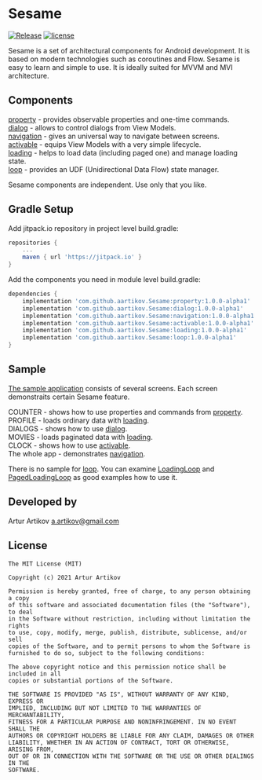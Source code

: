 # Sesame
[![Release](https://jitpack.io/v/aartikov/Sesame.svg)](https://jitpack.io/#aartikov/Sesame) [![license](https://img.shields.io/badge/license-MIT-blue.svg)](https://opensource.org/licenses/MIT)

Sesame is a set of architectural components for Android development. It is based on modern technologies such as coroutines and Flow. Sesame is easy to learn and simple to use. It is ideally suited for MVVM and MVI architecture.

## Components
[property](https://github.com/aartikov/Sesame/tree/readme/property) - provides observable properties and one-time commands.  
[dialog](https://github.com/aartikov/Sesame/tree/readme/dialog) - allows to control dialogs from View Models.  
[navigation](https://github.com/aartikov/Sesame/tree/readme/navigation) - gives an universal way to navigate between screens.  
[activable](https://github.com/aartikov/Sesame/tree/readme/activable) - equips View Models with a very simple lifecycle.  
[loading](https://github.com/aartikov/Sesame/tree/readme/loading) - helps to load data (including paged one) and manage loading state.  
[loop](https://github.com/aartikov/Sesame/tree/readme/loop) - provides an UDF (Unidirectional Data Flow) state manager.

Sesame components are independent. Use only that you like.

## Gradle Setup
Add jitpack.io repository in project level build.gradle:

```gradle
repositories {
    ...
    maven { url 'https://jitpack.io' }
}
```

Add the components you need in module level build.gradle:

```gradle
dependencies {
    implementation 'com.github.aartikov.Sesame:property:1.0.0-alpha1'
    implementation 'com.github.aartikov.Sesame:dialog:1.0.0-alpha1'
    implementation 'com.github.aartikov.Sesame:navigation:1.0.0-alpha1'
    implementation 'com.github.aartikov.Sesame:activable:1.0.0-alpha1'
    implementation 'com.github.aartikov.Sesame:loading:1.0.0-alpha1'
    implementation 'com.github.aartikov.Sesame:loop:1.0.0-alpha1'
}
```

## Sample
[The sample application](https://github.com/aartikov/Sesame/tree/develop/sample) consists of several screens. Each screen demonstraits certain Sesame feature.

COUNTER - shows how to use properties and commands from [property](https://github.com/aartikov/Sesame/tree/readme/property).  
PROFILE - loads ordinary data with [loading](https://github.com/aartikov/Sesame/tree/readme/loading).  
DIALOGS - shows how to use [dialog](https://github.com/aartikov/Sesame/tree/readme/dialog).  
MOVIES - loads paginated data with [loading](https://github.com/aartikov/Sesame/tree/readme/dialog).  
CLOCK - shows how to use [activable](https://github.com/aartikov/Sesame/tree/readme/activable).  
The whole app - demonstrates [navigation](https://github.com/aartikov/Sesame/tree/readme/activable).  

There is no sample for [loop](https://github.com/aartikov/Sesame/tree/readme/loop). You can examine [LoadingLoop](https://github.com/aartikov/Sesame/blob/readme/loading/src/main/kotlin/me/aartikov/sesame/loading/simple/internal/LoadingLoop.kt) and [PagedLoadingLoop](https://github.com/aartikov/Sesame/blob/readme/loading/src/main/kotlin/me/aartikov/sesame/loading/paged/internal/PagedLoadingLoop.kt) as good examples how to use it.

## Developed by
Artur Artikov <a href="mailto:a.artikov@gmail.com">a.artikov@gmail.com</a>

## License
```
The MIT License (MIT)

Copyright (c) 2021 Artur Artikov

Permission is hereby granted, free of charge, to any person obtaining a copy
of this software and associated documentation files (the "Software"), to deal
in the Software without restriction, including without limitation the rights
to use, copy, modify, merge, publish, distribute, sublicense, and/or sell
copies of the Software, and to permit persons to whom the Software is
furnished to do so, subject to the following conditions:

The above copyright notice and this permission notice shall be included in all
copies or substantial portions of the Software.

THE SOFTWARE IS PROVIDED "AS IS", WITHOUT WARRANTY OF ANY KIND, EXPRESS OR
IMPLIED, INCLUDING BUT NOT LIMITED TO THE WARRANTIES OF MERCHANTABILITY,
FITNESS FOR A PARTICULAR PURPOSE AND NONINFRINGEMENT. IN NO EVENT SHALL THE
AUTHORS OR COPYRIGHT HOLDERS BE LIABLE FOR ANY CLAIM, DAMAGES OR OTHER
LIABILITY, WHETHER IN AN ACTION OF CONTRACT, TORT OR OTHERWISE, ARISING FROM,
OUT OF OR IN CONNECTION WITH THE SOFTWARE OR THE USE OR OTHER DEALINGS IN THE
SOFTWARE.
```